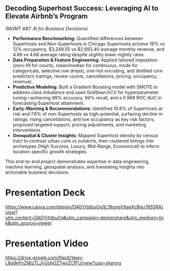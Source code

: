 ## Decoding Superhost Success: Leveraging AI to Elevate Airbnb’s Program

_(MGMT 687: AI for Business Decisions)_

- **Performance Benchmarking:** Quantified differences between Superhosts and Non-Superhosts in Chicago Superhosts achieve 16% vs 12% occupancy, \$3,249.55 vs \$2,693.40 average monthly revenue, and 4.88 vs 4.68 average rating despite slightly lower nightly rates.
- **Data Preparation & Feature Engineering:** Applied tailored imputation (zero-fill for counts, mean/median for continuous, mode for categoricals, selective row drops), one-hot encoding, and distilled core predictors (ratings, review counts, cancellations, pricing, occupancy, revenue).
- **Predictive Modeling:** Built a Gradient Boosting model with SMOTE to address class imbalance and used GridSearchCV for hyperparameter tuning—achieving 89% accuracy, 94% recall, and a 0.968 ROC AUC in forecasting Superhost attainment.
- **Early-Warning & Recommendations:** Identified 10.6% of Superhosts at risk and 7.6% of non-Superhosts as high-potential, surfacing decline in ratings, rising cancellations, and low occupancy as key risk factors; proposed targeted support, pricing adjustments, and marketing interventions.
- **Geospatial & Cluster Insights:** Mapped Superhost density by census tract to contrast urban core vs outskirts, then clustered listings into archetypes (High Success, Luxury, Mid-Range, Economical) to inform location-specific growth strategies.

This end-to-end project demonstrates expertise in data engineering, machine learning, geospatial analysis, and translating insights into actionable business decisions.

# Presentation Deck 

https://www.canva.com/design/DAGYrbtbuOg/tL19oogV9apXcBgu765SRA/view?utm_content=DAGYrbtbuOg&utm_campaign=designshare&utm_medium=link&utm_source=viewer

# Presentation Video

https://drive.google.com/file/d/1awv-L6q9eYnZMjzTLJvGohOZ7wxZCfFU/view?usp=sharing

